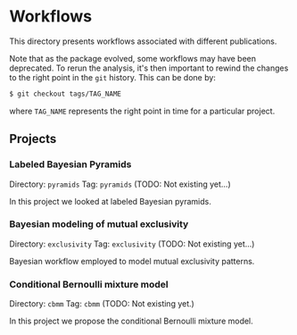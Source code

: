 # Workflows

This directory presents workflows associated with different publications.

Note that as the package evolved, some workflows may have been deprecated.
To rerun the analysis, it's then important to rewind the changes to the right point in the `git` history.
This can be done by:

```bash
$ git checkout tags/TAG_NAME
```

where `TAG_NAME` represents the right point in time for a particular project.

## Projects

### Labeled Bayesian Pyramids

Directory: `pyramids`
Tag: `pyramids` (TODO: Not existing yet...)


In this project we looked at labeled Bayesian pyramids.


### Bayesian modeling of mutual exclusivity

Directory: `exclusivity`
Tag: `exclusivity` (TODO: Not existing yet...)

Bayesian workflow employed to model mutual exclusivity patterns.

### Conditional Bernoulli mixture model

Directory: `cbmm`
Tag: `cbmm` (TODO: Not existing yet.)

In this project we propose the conditional Bernoulli mixture model.

